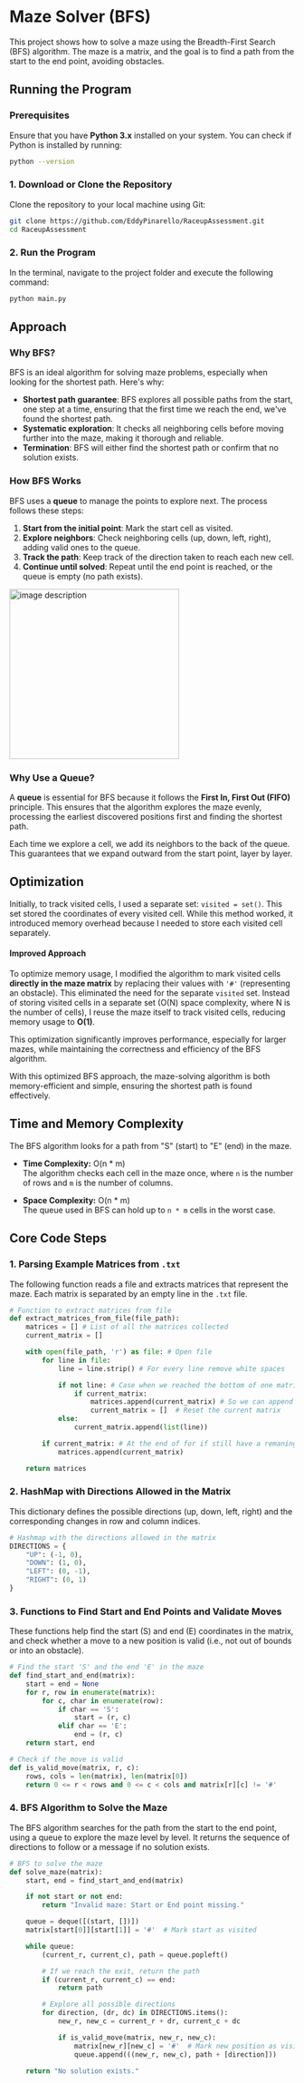 # Maze Solver (BFS)

This project shows how to solve a maze using the Breadth-First Search (BFS) algorithm. The maze is a matrix, and the goal is to find a path from the start to the end point, avoiding obstacles.
## Running the Program

### Prerequisites

Ensure that you have **Python 3.x** installed on your system. You can check if Python is installed by running:

```bash
python --version
```

### 1. Download or Clone the Repository
Clone the repository to your local machine using Git:

```bash
git clone https://github.com/EddyPinarello/RaceupAssessment.git
cd RaceupAssessment
```
### 2. Run the Program
In the terminal, navigate to the project folder and execute the following command:
```bash
python main.py
```

## Approach

### Why BFS?

BFS is an ideal algorithm for solving maze problems, especially when looking for the shortest path. Here's why:

- **Shortest path guarantee**: BFS explores all possible paths from the start, one step at a time, ensuring that the first time we reach the end, we've found the shortest path.
- **Systematic exploration**: It checks all neighboring cells before moving further into the maze, making it thorough and reliable.
- **Termination**: BFS will either find the shortest path or confirm that no solution exists.

### How BFS Works

BFS uses a **queue** to manage the points to explore next. The process follows these steps:

1. **Start from the initial point**: Mark the start cell as visited.
2. **Explore neighbors**: Check neighboring cells (up, down, left, right), adding valid ones to the queue.
3. **Track the path**: Keep track of the direction taken to reach each new cell.
4. **Continue until solved**: Repeat until the end point is reached, or the queue is empty (no path exists).
<img src="https://github.com/user-attachments/assets/069e5ff7-50b3-49ec-9ed1-6669ed3adf44" alt="image description" width="300"/>


### Why Use a Queue?

A **queue** is essential for BFS because it follows the **First In, First Out (FIFO)** principle. This ensures that the algorithm explores the maze evenly, processing the earliest discovered positions first and finding the shortest path.

Each time we explore a cell, we add its neighbors to the back of the queue. This guarantees that we expand outward from the start point, layer by layer.

## Optimization

Initially, to track visited cells, I used a separate set: `visited = set()`. This set stored the coordinates of every visited cell. While this method worked, it introduced memory overhead because I needed to store each visited cell separately.

#### Improved Approach

To optimize memory usage, I modified the algorithm to mark visited cells **directly in the maze matrix** by replacing their values with `'#'` (representing an obstacle). This eliminated the need for the separate `visited` set.
Instead of storing visited cells in a separate set (O(N) space complexity, where N is the number of cells), I reuse the maze itself to track visited cells, reducing memory usage to **O(1)**.

This optimization significantly improves performance, especially for larger mazes, while maintaining the correctness and efficiency of the BFS algorithm.

With this optimized BFS approach, the maze-solving algorithm is both memory-efficient and simple, ensuring the shortest path is found effectively.

## Time and Memory Complexity 
The BFS algorithm looks for a path from "S" (start) to "E" (end) in the maze.

- **Time Complexity:** O(n * m)  
  The algorithm checks each cell in the maze once, where `n` is the number of rows and `m` is the number of columns.

- **Space Complexity:** O(n * m)  
  The queue used in BFS can hold up to `n * m` cells in the worst case.
## Core Code Steps

### 1. Parsing Example Matrices from `.txt`

The following function reads a file and extracts matrices that represent the maze. Each matrix is separated by an empty line in the `.txt` file.

```python
# Function to extract matrices from file
def extract_matrices_from_file(file_path):
    matrices = [] # List of all the matrices collected
    current_matrix = []

    with open(file_path, 'r') as file: # Open file
        for line in file:
            line = line.strip() # For every line remove white spaces

            if not line: # Case when we reached the bottom of one matrix
                if current_matrix:
                    matrices.append(current_matrix) # So we can append in the list of matrices
                    current_matrix = []  # Reset the current matrix
            else:
                current_matrix.append(list(line))

        if current_matrix: # At the end of for if still have a remaning matrix, append it
            matrices.append(current_matrix)

    return matrices

```

### 2. HashMap with Directions Allowed in the Matrix

This dictionary defines the possible directions (up, down, left, right) and the corresponding changes in row and column indices.

```python
# Hashmap with the directions allowed in the matrix
DIRECTIONS = {
    "UP": (-1, 0),
    "DOWN": (1, 0),
    "LEFT": (0, -1),
    "RIGHT": (0, 1)
}
```

### 3. Functions to Find Start and End Points and Validate Moves

These functions help find the start (S) and end (E) coordinates in the matrix, and check whether a move to a new position is valid (i.e., not out of bounds or into an obstacle).

```python
# Find the start 'S' and the end 'E' in the maze
def find_start_and_end(matrix):
    start = end = None
    for r, row in enumerate(matrix):
        for c, char in enumerate(row):
            if char == 'S':
                start = (r, c)
            elif char == 'E':
                end = (r, c)
    return start, end

# Check if the move is valid
def is_valid_move(matrix, r, c):
    rows, cols = len(matrix), len(matrix[0])
    return 0 <= r < rows and 0 <= c < cols and matrix[r][c] != '#'

```

### 4. BFS Algorithm to Solve the Maze

The BFS algorithm searches for the path from the start to the end point, using a queue to explore the maze level by level. It returns the sequence of directions to follow or a message if no solution exists.

```python
# BFS to solve the maze
def solve_maze(matrix):
    start, end = find_start_and_end(matrix)

    if not start or not end:
        return "Invalid maze: Start or End point missing."

    queue = deque([(start, [])])
    matrix[start[0]][start[1]] = '#'  # Mark start as visited

    while queue:
        (current_r, current_c), path = queue.popleft()

        # If we reach the exit, return the path
        if (current_r, current_c) == end:
            return path

        # Explore all possible directions
        for direction, (dr, dc) in DIRECTIONS.items():
            new_r, new_c = current_r + dr, current_c + dc

            if is_valid_move(matrix, new_r, new_c):
                matrix[new_r][new_c] = '#'  # Mark new position as visited
                queue.append(((new_r, new_c), path + [direction]))

    return "No solution exists."

```
